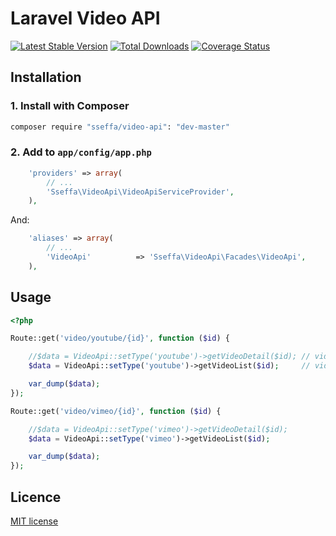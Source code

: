 Laravel Video API
=================

[![Latest Stable Version](https://poser.pugx.org/sseffa/video-api/v/stable.png)](https://packagist.org/packages/sseffa/video-api)
[![Total Downloads](https://poser.pugx.org/sseffa/video-api/downloads.png)](https://packagist.org/packages/sseffa/video-api)
[![Coverage Status](https://coveralls.io/repos/sseffa/video-api/badge.png)](https://coveralls.io/r/sseffa/video-api)


## Installation

### 1. Install with Composer

```bash
composer require "sseffa/video-api": "dev-master"
```

### 2. Add to `app/config/app.php`

```php
    'providers' => array(
        // ...
        'Sseffa\VideoApi\VideoApiServiceProvider',
    ),
```

And:

```php
    'aliases' => array(
        // ...
        'VideoApi'          => 'Sseffa\VideoApi\Facades\VideoApi',
    ),
```

## Usage


```php
<?php

Route::get('video/youtube/{id}', function ($id) {

    //$data = VideoApi::setType('youtube')->getVideoDetail($id); // video detail
    $data = VideoApi::setType('youtube')->getVideoList($id);     // video list

    var_dump($data);
});

Route::get('video/vimeo/{id}', function ($id) {

    //$data = VideoApi::setType('vimeo')->getVideoDetail($id);
    $data = VideoApi::setType('vimeo')->getVideoList($id);

    var_dump($data);
});

```

## Licence

[MIT license](http://opensource.org/licenses/MIT)
